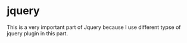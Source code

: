 # jquery
This is a very important part of Jquery because I use different typse of jquery plugin in this part.
